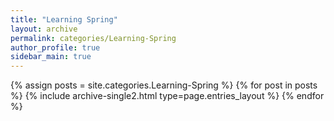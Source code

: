 ```yaml
---
title: "Learning Spring"
layout: archive
permalink: categories/Learning-Spring
author_profile: true
sidebar_main: true
---
```


{% assign posts = site.categories.Learning-Spring %}
{% for post in posts %} {% include archive-single2.html type=page.entries_layout %} {% endfor %}
